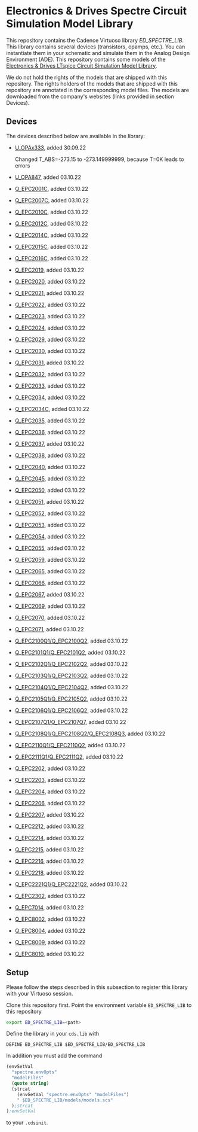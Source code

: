 # Electronics & Drives Spectre Circuit Simulation Model Library

This repository contains the Cadence Virtuoso library *ED_SPECTRE_LIB*.
This library contains several devices (transistors, opamps, etc.).
You can instantiate them in your schematic and simulate them in the
Analog Design Environment (ADE).
This repository contains some models of the
[Electronics & Drives LTspice Circuit Simulation Model Library](https://gitlab-forschung.reutlingen-university.de/electronics-and-drives/ed_ltspice_lib
).


We do not hold the rights of the models that are shipped with this 
repository.
The rights holders of the models that are shipped with this repository
are annotated in the corresponding model files.
The models are downloaded from the company's websites (links provided in
section Devices).

## Devices

The devices described below are available in the library:

- [U_OPAx333](https://www.ti.com/product/OPA333), added 30.09.22

  Changed T_ABS=-273.15 to -273.149999999, because T=0K leads to errors

- [U_OPA847](https://www.ti.com/product/OPA847), added 03.10.22
  
- [Q_EPC2001C](https://epc-co.com/epc/products/gan-fets-and-ics/epc2001c), added 03.10.22

- [Q_EPC2007C](https://epc-co.com/epc/products/gan-fets-and-ics/epc2007c), added 03.10.22

- [Q_EPC2010C](https://epc-co.com/epc/products/gan-fets-and-ics/epc2010c), added 03.10.22

- [Q_EPC2012C](https://epc-co.com/epc/products/gan-fets-and-ics/epc2012c), added 03.10.22

- [Q_EPC2014C](https://epc-co.com/epc/products/gan-fets-and-ics/epc2014c), added 03.10.22

- [Q_EPC2015C](https://epc-co.com/epc/products/gan-fets-and-ics/epc2015c), added 03.10.22

- [Q_EPC2016C](https://epc-co.com/epc/products/gan-fets-and-ics/epc2016c), added 03.10.22

- [Q_EPC2019](https://epc-co.com/epc/products/gan-fets-and-ics/epc2019), added 03.10.22

- [Q_EPC2020](https://epc-co.com/epc/products/gan-fets-and-ics/epc2020), added 03.10.22

- [Q_EPC2021](https://epc-co.com/epc/products/gan-fets-and-ics/epc2021), added 03.10.22

- [Q_EPC2022](https://epc-co.com/epc/products/gan-fets-and-ics/epc2022), added 03.10.22

- [Q_EPC2023](https://epc-co.com/epc/products/gan-fets-and-ics/epc2023), added 03.10.22

- [Q_EPC2024](https://epc-co.com/epc/products/gan-fets-and-ics/epc2024), added 03.10.22

- [Q_EPC2029](https://epc-co.com/epc/products/gan-fets-and-ics/epc2029), added 03.10.22

- [Q_EPC2030](https://epc-co.com/epc/products/gan-fets-and-ics/epc2030), added 03.10.22

- [Q_EPC2031](https://epc-co.com/epc/products/gan-fets-and-ics/epc2031), added 03.10.22

- [Q_EPC2032](https://epc-co.com/epc/products/gan-fets-and-ics/epc2032), added 03.10.22

- [Q_EPC2033](https://epc-co.com/epc/products/gan-fets-and-ics/epc2033), added 03.10.22

- [Q_EPC2034](https://epc-co.com/epc/products/gan-fets-and-ics/epc2034), added 03.10.22

- [Q_EPC2034C](https://epc-co.com/epc/products/gan-fets-and-ics/epc2034c), added 03.10.22

- [Q_EPC2035](https://epc-co.com/epc/products/gan-fets-and-ics/epc2035), added 03.10.22

- [Q_EPC2036](https://epc-co.com/epc/products/gan-fets-and-ics/epc2036), added 03.10.22

- [Q_EPC2037](https://epc-co.com/epc/products/gan-fets-and-ics/epc2037), added 03.10.22

- [Q_EPC2038](https://epc-co.com/epc/products/gan-fets-and-ics/epc2038), added 03.10.22

- [Q_EPC2040](https://epc-co.com/epc/products/gan-fets-and-ics/epc2040), added 03.10.22

- [Q_EPC2045](https://epc-co.com/epc/products/gan-fets-and-ics/epc2045), added 03.10.22

- [Q_EPC2050](https://epc-co.com/epc/products/gan-fets-and-ics/epc2050), added 03.10.22

- [Q_EPC2051](https://epc-co.com/epc/products/gan-fets-and-ics/epc2051), added 03.10.22

- [Q_EPC2052](https://epc-co.com/epc/products/gan-fets-and-ics/epc2052), added 03.10.22

- [Q_EPC2053](https://epc-co.com/epc/products/gan-fets-and-ics/epc2053), added 03.10.22

- [Q_EPC2054](https://epc-co.com/epc/products/gan-fets-and-ics/epc2054), added 03.10.22

- [Q_EPC2055](https://epc-co.com/epc/products/gan-fets-and-ics/epc2055), added 03.10.22

- [Q_EPC2059](https://epc-co.com/epc/products/gan-fets-and-ics/epc2059), added 03.10.22

- [Q_EPC2065](https://epc-co.com/epc/products/gan-fets-and-ics/epc2065), added 03.10.22

- [Q_EPC2066](https://epc-co.com/epc/products/gan-fets-and-ics/epc2066), added 03.10.22

- [Q_EPC2067](https://epc-co.com/epc/products/gan-fets-and-ics/epc2067), added 03.10.22

- [Q_EPC2069](https://epc-co.com/epc/products/gan-fets-and-ics/epc2069), added 03.10.22

- [Q_EPC2070](https://epc-co.com/epc/products/gan-fets-and-ics/epc2070), added 03.10.22

- [Q_EPC2071](https://epc-co.com/epc/products/gan-fets-and-ics/epc2071), added 03.10.22

- [Q_EPC2100Q1/Q_EPC2100Q2](https://epc-co.com/epc/products/gan-fets-and-ics/epc2100), added 03.10.22

- [Q_EPC2101Q1/Q_EPC2101Q2](https://epc-co.com/epc/products/gan-fets-and-ics/epc2101), added 03.10.22

- [Q_EPC2102Q1/Q_EPC2102Q2](https://epc-co.com/epc/products/gan-fets-and-ics/epc2102), added 03.10.22

- [Q_EPC2103Q1/Q_EPC2103Q2](https://epc-co.com/epc/products/gan-fets-and-ics/epc2103), added 03.10.22

- [Q_EPC2104Q1/Q_EPC2104Q2](https://epc-co.com/epc/products/gan-fets-and-ics/epc2104), added 03.10.22

- [Q_EPC2105Q1/Q_EPC2105Q2](https://epc-co.com/epc/products/gan-fets-and-ics/epc2105), added 03.10.22

- [Q_EPC2106Q1/Q_EPC2106Q2](https://epc-co.com/epc/products/gan-fets-and-ics/epc2106), added 03.10.22

- [Q_EPC2107Q1/Q_EPC2107Q7](https://epc-co.com/epc/products/gan-fets-and-ics/epc2107), added 03.10.22

- [Q_EPC2108Q1/Q_EPC2108Q2/Q_EPC2108Q3](https://epc-co.com/epc/products/gan-fets-and-ics/epc2108), added 03.10.22

- [Q_EPC2110Q1/Q_EPC2110Q2](https://epc-co.com/epc/products/gan-fets-and-ics/epc2110), added 03.10.22

- [Q_EPC2111Q1/Q_EPC2111Q2](https://epc-co.com/epc/products/gan-fets-and-ics/epc2111), added 03.10.22

- [Q_EPC2202](https://epc-co.com/epc/products/gan-fets-and-ics/epc2202), added 03.10.22

- [Q_EPC2203](https://epc-co.com/epc/products/gan-fets-and-ics/epc2203), added 03.10.22

- [Q_EPC2204](https://epc-co.com/epc/products/gan-fets-and-ics/epc2204), added 03.10.22

- [Q_EPC2206](https://epc-co.com/epc/products/gan-fets-and-ics/epc2206), added 03.10.22

- [Q_EPC2207](https://epc-co.com/epc/products/gan-fets-and-ics/epc2207), added 03.10.22

- [Q_EPC2212](https://epc-co.com/epc/products/gan-fets-and-ics/epc2212), added 03.10.22

- [Q_EPC2214](https://epc-co.com/epc/products/gan-fets-and-ics/epc2214), added 03.10.22

- [Q_EPC2215](https://epc-co.com/epc/products/gan-fets-and-ics/epc2215), added 03.10.22

- [Q_EPC2216](https://epc-co.com/epc/products/gan-fets-and-ics/epc2216), added 03.10.22

- [Q_EPC2218](https://epc-co.com/epc/products/gan-fets-and-ics/epc2218), added 03.10.22

- [Q_EPC2221Q1/Q_EPC2221Q2](https://epc-co.com/epc/products/gan-fets-and-ics/epc2221), added 03.10.22

- [Q_EPC2302](https://epc-co.com/epc/products/gan-fets-and-ics/epc2302), added 03.10.22

- [Q_EPC7014](https://epc-co.com/epc/products/gan-fets-and-ics/epc7014), added 03.10.22

- [Q_EPC8002](https://epc-co.com/epc/products/gan-fets-and-ics/epc8002), added 03.10.22

- [Q_EPC8004](https://epc-co.com/epc/products/gan-fets-and-ics/epc8004), added 03.10.22

- [Q_EPC8009](https://epc-co.com/epc/products/gan-fets-and-ics/epc8009), added 03.10.22

- [Q_EPC8010](https://epc-co.com/epc/products/gan-fets-and-ics/epc8010), added 03.10.22

## Setup

Please follow the steps described in this subsection to register this library
with your Virtuoso session.

Clone this repository first.
Point the environment variable `ED_SPECTRE_LIB` to this repository

```bash
export ED_SPECTRE_LIB=<path>
```

Define the library in your `cds.lib` with

```
DEFINE ED_SPECTRE_LIB $ED_SPECTRE_LIB/ED_SPECTRE_LIB
```

In addition you must add the command

```lisp
(envSetVal
  "spectre.envOpts" 
  "modelFiles" 
  (quote string)
  (strcat
    (envGetVal "spectre.envOpts" "modelFiles")
    " $ED_SPECTRE_LIB/models/models.scs"
  );strcat
);envSetVal
```

to your `.cdsinit`.
